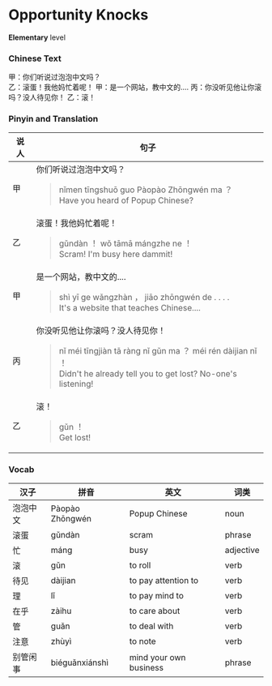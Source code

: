 # Opportunity Knocks
**Elementary** level
### Chinese Text
甲：你们听说过泡泡中文吗？<br />乙：滚蛋！我他妈忙着呢！
甲：是一个网站，教中文的....
丙：你没听见他让你滚吗？没人待见你！
乙：滚！

### Pinyin and Translation
|说人|句子|
|----|----|
|甲|你们听说过泡泡中文吗？<blockquote>nǐmen tīngshuō guo Pàopào Zhōngwén ma ？<br />Have you heard of Popup Chinese?</blockquote>|
|乙|滚蛋！我他妈忙着呢！<blockquote>gǔndàn ！ wǒ tāmā mángzhe ne ！<br />Scram! I'm busy here dammit!</blockquote>|
|甲|是一个网站，教中文的....<blockquote>shì yī ge wǎngzhàn ， jiāo zhōngwén de . . . .<br />It's a website that teaches Chinese....</blockquote>|
|丙|你没听见他让你滚吗？没人待见你！<blockquote>nǐ méi tīngjiàn tā ràng nǐ gǔn ma ？ méi rén dàijian nǐ ！<br />Didn't he already tell you to get lost? No-one's listening!</blockquote>|
|乙|滚！<blockquote>gǔn ！<br />Get lost!</blockquote>|
### Vocab
|汉子|拼音|英文|词类|
|----|----|----|----|
|泡泡中文|Pàopào Zhōngwén|Popup Chinese|noun|
|滚蛋|gǔndàn|scram|phrase|
|忙|máng|busy|adjective|
|滚|gǔn|to roll|verb|
|待见|dàijian|to pay attention to|verb|
|理|lǐ|to pay mind to|verb|
|在乎|zàihu|to care about|verb|
|管|guǎn|to deal with|verb|
|注意|zhùyì|to note|verb|
|别管闲事|biéguǎnxiánshì|mind your own business|phrase|